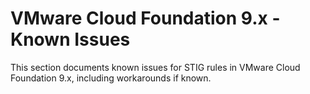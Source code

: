 # VMware Cloud Foundation 9.x - Known Issues

This section documents known issues for STIG rules in VMware Cloud Foundation 9.x, including workarounds if known.
